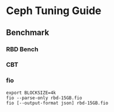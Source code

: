 # Ceph Tuning Guide

## Benchmark

### RBD Bench

### CBT

### fio

```shell
export BLOCKSIZE=4k
fio --parse-only rbd-15GB.fio
fio [--output-format json] rbd-15GB.fio
```
